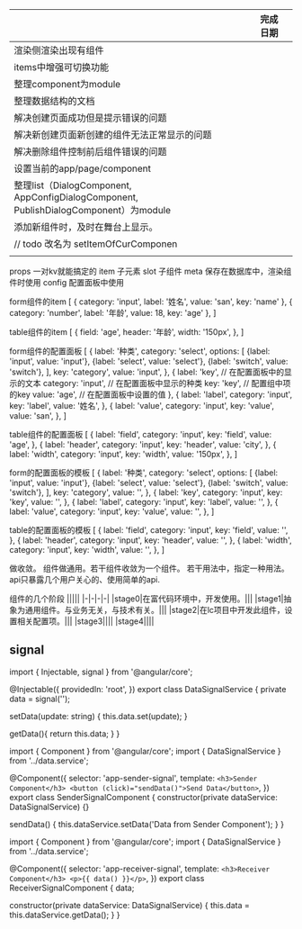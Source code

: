 ||完成日期||
|-|-|-|
|渲染侧渲染出现有组件|||
|items中增强可切换功能|||
|整理component为module|||
|整理数据结构的文档|||
|解决创建页面成功但是提示错误的问题|||
|解决新创建页面新创建的组件无法正常显示的问题|||
|解决删除组件控制前后组件错误的问题|||
|设置当前的app/page/component|||
|整理list（DialogComponent, AppConfigDialogComponent, PublishDialogComponent）为module|||
|添加新组件时，及时在舞台上显示。|||
|// todo 改名为 setItemOfCurComponen|||
||||

props 一对kv就能搞定的
item 子元素
slot 子组件
meta 保存在数据库中，渲染组件时使用
config 配置面板中使用

form组件的item
[
    {
        category: 'input',
        label: '姓名',
        value: 'san',
        key: 'name'
    },
    {
        category: 'number',
        label: '年龄',
        value: 18,
        key: 'age'
    },
]

table组件的item
[
    {
        field: 'age',
        header: '年龄',
        width: '150px',
    },
]

form组件的配置面板
[
    {
        label: '种类',
        category: 'select',
        options: [
            {label: 'input', value: 'input'},
            {label: 'select', value: 'select'},
            {label: 'switch', value: 'switch'},
        ],
        key: 'category',
        value: 'input',
    },
    {
        label: 'key',      // 在配置面板中的显示的文本
        category: 'input', // 在配置面板中显示的种类
        key: 'key',        // 配置组中项的key
        value: 'age',      // 在配置面板中设置的值
    },
    {
        label: 'label',
        category: 'input',
        key: 'label',
        value: '姓名',
    },
    {
        label: 'value',
        category: 'input',
        key: 'value',
        value: 'san',
    },
]

table组件的配置面板
[
    {
        label: 'field',
        category: 'input',
        key: 'field',
        value: 'age',
    },
    {
        label: 'header',
        category: 'input',
        key: 'header',
        value: 'city',
    },
    {
        label: 'width',
        category: 'input',
        key: 'width',
        value: '150px',
    },
]

form的配置面板的模板
[
    {
        label: '种类',
        category: 'select',
        options: [
            {label: 'input', value: 'input'},
            {label: 'select', value: 'select'},
            {label: 'switch', value: 'switch'},
        ],
        key: 'category',
        value: '',
    },
    {
        label: 'key',
        category: 'input',
        key: 'key',
        value: '',
    },
    {
        label: 'label',
        category: 'input',
        key: 'label',
        value: '',
    },
    {
        label: 'value',
        category: 'input',
        key: 'value',
        value: '',
    },
]

table的配置面板的模板
[
    {
        label: 'field',
        category: 'input',
        key: 'field',
        value: '',
    },
    {
        label: 'header',
        category: 'input',
        key: 'header',
        value: '',
    },
    {
        label: 'width',
        category: 'input',
        key: 'width',
        value: '',
    },
]

做收敛。
组件做通用。若干组件收敛为一个组件。
若干用法中，指定一种用法。
api只暴露几个用户关心的、使用简单的api.

组件的几个阶段
|||||
|-|-|-|-|
|stage0|在富代码环境中，开发使用。|||
|stage1|抽象为通用组件。与业务无关，与技术有关。|||
|stage2|在lc项目中开发此组件，设置相关配置项。|||
|stage3||||
|stage4||||


## signal
import { Injectable, signal } from '@angular/core';

@Injectable({
  providedIn: 'root',
})
export class DataSignalService {
  private data = signal('');

  setData(update: string) {
    this.data.set(update);
  }

  getData(){
    return this.data;
  }
}

import { Component } from '@angular/core';
import { DataSignalService } from '../data.service';

@Component({
  selector: 'app-sender-signal',
  template: `
    <h3>Sender Component</h3>
    <button (click)="sendData()">Send Data</button>
  `,
})
export class SenderSignalComponent {
  constructor(private dataService: DataSignalService) {}

  sendData() {
    this.dataService.setData('Data from Sender Component');
  }
}

import { Component } from '@angular/core';
import { DataSignalService } from '../data.service';

@Component({
  selector: 'app-receiver-signal',
  template: `
    <h3>Receiver Component</h3>
    <p>{{ data() }}</p>
  `,
})
export class ReceiverSignalComponent {
  data;

  constructor(private dataService: DataSignalService) {
    this.data = this.dataService.getData();
  }
}
